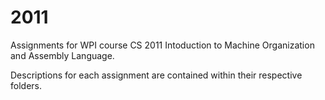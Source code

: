 # 2011
Assignments for WPI course CS 2011 Intoduction to Machine Organization and Assembly Language.

Descriptions for each assignment are contained within their respective folders.
